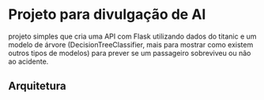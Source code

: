 # Projeto para divulgação de AI

projeto simples que cria uma API com Flask utilizando dados do titanic e um modelo de árvore (DecisionTreeClassifier, mais para mostrar como existem outros tipos de modelos) para prever se um passageiro sobreviveu ou não ao acidente.

## Arquitetura

